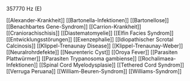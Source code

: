 357770 Hz (E)

[[Alexander-Krankheit]]
[[Bartonella-Infektionen]]
[[Bartonellose]]
[[Benachbartes Gene-Syndrom]]
[[Carrion-Krankheit]]
[[Craniorachischisis]]
[[Diastematomyelie]]
[[Elfin Facies Syndrom]]
[[Entwicklungsstörungen]]
[[Exenzephalie]]
[[Idiopathischer Scrotal Calcinosis]]
[[Klippel-Trenaunay Disease]]
[[Klippel-Trenaunay-Weber]]
[[Neuralrohrdefekte]]
[[Neurenteric Cyst]]
[[Oroya Fever]]
[[Parasiten Plattwürmer]]
[[Parasiten Trypanosoma gambiense]]
[[Rochalimaea-Infektionen]]
[[Spinal Cord Myelodysplasie]]
[[Tethered Cord Syndrom]]
[[Verruga Peruana]]
[[William-Beuren-Syndrom]]
[[Williams-Syndrom]]